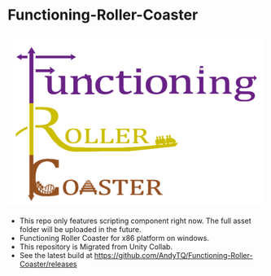 # Functioning-Roller-Coaster
![alt text](https://github.com/AndyTQ/Functioning-Roller-Coaster/blob/master/docs/Logo.png?raw=true)
-----------------------------------------------------------------------------------
- This repo only features scripting component right now. The full asset folder will be uploaded in the future.
- Functioning Roller Coaster for x86 platform on windows. 
- This repository is Migrated from Unity Collab. 
- See the latest build at https://github.com/AndyTQ/Functioning-Roller-Coaster/releases
